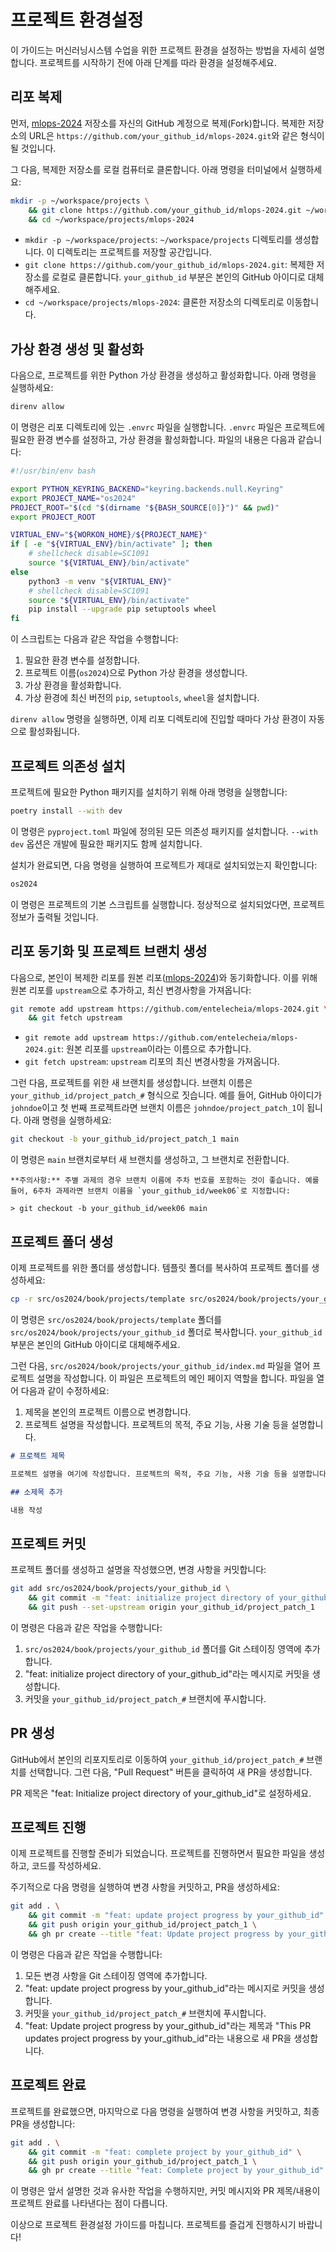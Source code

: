 # 프로젝트 환경설정

이 가이드는 머신러닝시스템 수업을 위한 프로젝트 환경을 설정하는 방법을 자세히 설명합니다. 프로젝트를 시작하기 전에 아래 단계를 따라 환경을 설정해주세요.

## 리포 복제

먼저, [mlops-2024](https://github.com/entelecheia/mlops-2024.git) 저장소를 자신의 GitHub 계정으로 복제(Fork)합니다. 복제한 저장소의 URL은 `https://github.com/your_github_id/mlops-2024.git`와 같은 형식이 될 것입니다.

그 다음, 복제한 저장소를 로컬 컴퓨터로 클론합니다. 아래 명령을 터미널에서 실행하세요:

```bash
mkdir -p ~/workspace/projects \
    && git clone https://github.com/your_github_id/mlops-2024.git ~/workspace/projects/mlops-2024 \
    && cd ~/workspace/projects/mlops-2024
```

- `mkdir -p ~/workspace/projects`: `~/workspace/projects` 디렉토리를 생성합니다. 이 디렉토리는 프로젝트를 저장할 공간입니다.
- `git clone https://github.com/your_github_id/mlops-2024.git`: 복제한 저장소를 로컬로 클론합니다. `your_github_id` 부분은 본인의 GitHub 아이디로 대체해주세요.
- `cd ~/workspace/projects/mlops-2024`: 클론한 저장소의 디렉토리로 이동합니다.

## 가상 환경 생성 및 활성화

다음으로, 프로젝트를 위한 Python 가상 환경을 생성하고 활성화합니다. 아래 명령을 실행하세요:

```bash
direnv allow
```

이 명령은 리포 디렉토리에 있는 `.envrc` 파일을 실행합니다. `.envrc` 파일은 프로젝트에 필요한 환경 변수를 설정하고, 가상 환경을 활성화합니다. 파일의 내용은 다음과 같습니다:

```bash
#!/usr/bin/env bash

export PYTHON_KEYRING_BACKEND="keyring.backends.null.Keyring"
export PROJECT_NAME="os2024"
PROJECT_ROOT="$(cd "$(dirname "${BASH_SOURCE[0]}")" && pwd)"
export PROJECT_ROOT

VIRTUAL_ENV="${WORKON_HOME}/${PROJECT_NAME}"
if [ -e "${VIRTUAL_ENV}/bin/activate" ]; then
    # shellcheck disable=SC1091
    source "${VIRTUAL_ENV}/bin/activate"
else
    python3 -m venv "${VIRTUAL_ENV}"
    # shellcheck disable=SC1091
    source "${VIRTUAL_ENV}/bin/activate"
    pip install --upgrade pip setuptools wheel
fi
```

이 스크립트는 다음과 같은 작업을 수행합니다:

1. 필요한 환경 변수를 설정합니다.
2. 프로젝트 이름(`os2024`)으로 Python 가상 환경을 생성합니다.
3. 가상 환경을 활성화합니다.
4. 가상 환경에 최신 버전의 `pip`, `setuptools`, `wheel`을 설치합니다.

`direnv allow` 명령을 실행하면, 이제 리포 디렉토리에 진입할 때마다 가상 환경이 자동으로 활성화됩니다.

## 프로젝트 의존성 설치

프로젝트에 필요한 Python 패키지를 설치하기 위해 아래 명령을 실행합니다:

```bash
poetry install --with dev
```

이 명령은 `pyproject.toml` 파일에 정의된 모든 의존성 패키지를 설치합니다. `--with dev` 옵션은 개발에 필요한 패키지도 함께 설치합니다.

설치가 완료되면, 다음 명령을 실행하여 프로젝트가 제대로 설치되었는지 확인합니다:

```bash
os2024
```

이 명령은 프로젝트의 기본 스크립트를 실행합니다. 정상적으로 설치되었다면, 프로젝트 정보가 출력될 것입니다.

## 리포 동기화 및 프로젝트 브랜치 생성

다음으로, 본인이 복제한 리포를 원본 리포([mlops-2024](https://github.com/entelecheia/mlops-2024.git))와 동기화합니다. 이를 위해 원본 리포를 `upstream`으로 추가하고, 최신 변경사항을 가져옵니다:

```bash
git remote add upstream https://github.com/entelecheia/mlops-2024.git \
    && git fetch upstream
```

- `git remote add upstream https://github.com/entelecheia/mlops-2024.git`: 원본 리포를 `upstream`이라는 이름으로 추가합니다.
- `git fetch upstream`: `upstream` 리포의 최신 변경사항을 가져옵니다.

그런 다음, 프로젝트를 위한 새 브랜치를 생성합니다. 브랜치 이름은 `your_github_id/project_patch_#` 형식으로 짓습니다. 예를 들어, GitHub 아이디가 `johndoe`이고 첫 번째 프로젝트라면 브랜치 이름은 `johndoe/project_patch_1`이 됩니다. 아래 명령을 실행하세요:

```bash
git checkout -b your_github_id/project_patch_1 main
```

이 명령은 `main` 브랜치로부터 새 브랜치를 생성하고, 그 브랜치로 전환합니다.

```{note}
**주의사항:** 주별 과제의 경우 브랜치 이름에 주차 번호를 포함하는 것이 좋습니다. 예를 들어, 6주차 과제라면 브랜치 이름을 `your_github_id/week06`로 지정합니다:

> git checkout -b your_github_id/week06 main
```

## 프로젝트 폴더 생성

이제 프로젝트를 위한 폴더를 생성합니다. 템플릿 폴더를 복사하여 프로젝트 폴더를 생성하세요:

```bash
cp -r src/os2024/book/projects/template src/os2024/book/projects/your_github_id
```

이 명령은 `src/os2024/book/projects/template` 폴더를 `src/os2024/book/projects/your_github_id` 폴더로 복사합니다. `your_github_id` 부분은 본인의 GitHub 아이디로 대체해주세요.

그런 다음, `src/os2024/book/projects/your_github_id/index.md` 파일을 열어 프로젝트 설명을 작성합니다. 이 파일은 프로젝트의 메인 페이지 역할을 합니다. 파일을 열어 다음과 같이 수정하세요:

1. 제목을 본인의 프로젝트 이름으로 변경합니다.
2. 프로젝트 설명을 작성합니다. 프로젝트의 목적, 주요 기능, 사용 기술 등을 설명합니다.

```markdown
# 프로젝트 제목

프로젝트 설명을 여기에 작성합니다. 프로젝트의 목적, 주요 기능, 사용 기술 등을 설명합니다.

## 소제목 추가

내용 작성
```

## 프로젝트 커밋

프로젝트 폴더를 생성하고 설명을 작성했으면, 변경 사항을 커밋합니다:

```bash
git add src/os2024/book/projects/your_github_id \
    && git commit -m "feat: initialize project directory of your_github_id" \
    && git push --set-upstream origin your_github_id/project_patch_1
```

이 명령은 다음과 같은 작업을 수행합니다:

1. `src/os2024/book/projects/your_github_id` 폴더를 Git 스테이징 영역에 추가합니다.
2. "feat: initialize project directory of your_github_id"라는 메시지로 커밋을 생성합니다.
3. 커밋을 `your_github_id/project_patch_#` 브랜치에 푸시합니다.

## PR 생성

GitHub에서 본인의 리포지토리로 이동하여 `your_github_id/project_patch_#` 브랜치를 선택합니다. 그런 다음, "Pull Request" 버튼을 클릭하여 새 PR을 생성합니다.

PR 제목은 "feat: Initialize project directory of your_github_id"로 설정하세요.

## 프로젝트 진행

이제 프로젝트를 진행할 준비가 되었습니다. 프로젝트를 진행하면서 필요한 파일을 생성하고, 코드를 작성하세요.

주기적으로 다음 명령을 실행하여 변경 사항을 커밋하고, PR을 생성하세요:

```bash
git add . \
    && git commit -m "feat: update project progress by your_github_id" \
    && git push origin your_github_id/project_patch_1 \
    && gh pr create --title "feat: Update project progress by your_github_id" --body "This PR updates project progress by your_github_id"
```

이 명령은 다음과 같은 작업을 수행합니다:

1. 모든 변경 사항을 Git 스테이징 영역에 추가합니다.
2. "feat: update project progress by your_github_id"라는 메시지로 커밋을 생성합니다.
3. 커밋을 `your_github_id/project_patch_#` 브랜치에 푸시합니다.
4. "feat: Update project progress by your_github_id"라는 제목과 "This PR updates project progress by your_github_id"라는 내용으로 새 PR을 생성합니다.

## 프로젝트 완료

프로젝트를 완료했으면, 마지막으로 다음 명령을 실행하여 변경 사항을 커밋하고, 최종 PR을 생성합니다:

```bash
git add . \
    && git commit -m "feat: complete project by your_github_id" \
    && git push origin your_github_id/project_patch_1 \
    && gh pr create --title "feat: Complete project by your_github_id" --body "This PR completes project by your_github_id"
```

이 명령은 앞서 설명한 것과 유사한 작업을 수행하지만, 커밋 메시지와 PR 제목/내용이 프로젝트 완료를 나타낸다는 점이 다릅니다.

이상으로 프로젝트 환경설정 가이드를 마칩니다. 프로젝트를 즐겁게 진행하시기 바랍니다!
